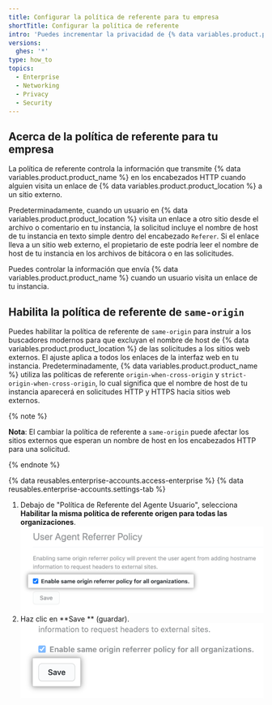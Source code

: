 ```yaml
---
title: Configurar la política de referente para tu empresa
shortTitle: Configurar la política de referente
intro: 'Puedes incrementar la privacidad de {% data variables.product.product_location %} si configuras la política para las solicitudes de origen cruzado.'
versions:
  ghes: '*'
type: how_to
topics:
  - Enterprise
  - Networking
  - Privacy
  - Security
---
```


## Acerca de la política de referente para tu empresa

La política de referente controla la información que transmite {% data variables.product.product_name %} en los encabezados HTTP cuando alguien visita un enlace de {% data variables.product.product_location %} a un sitio externo.

Predeterminadamente, cuando un usuario en {% data variables.product.product_location %} visita un enlace a otro sitio desde el archivo o comentario en tu instancia, la solicitud incluye el nombre de host de tu instancia en texto simple dentro del encabezado `Referer`. Si el enlace lleva a un sitio web externo, el propietario de este podría leer el nombre de host de tu instancia en los archivos de bitácora o en las solicitudes.

Puedes controlar la información que envía {% data variables.product.product_name %} cuando un usuario visita un enlace de tu instancia.

## Habilita la política de referente de `same-origin`

Puedes habilitar la política de referente de `same-origin` para instruir a los buscadores modernos para que excluyan el nombre de host de {% data variables.product.product_location %} de las solicitudes a los sitios web externos. El ajuste aplica a todos los enlaces de la interfaz web en tu instancia. Predeterminadamente, {% data variables.product.product_name %} utiliza las políticas de referente `origin-when-cross-origin` y `strict-origin-when-cross-origin`, lo cual significa que el nombre de host de tu instancia aparecerá en solicitudes HTTP y HTTPS hacia sitios web externos.

{% note %}

**Nota**: El cambiar la política de referente a `same-origin` puede afectar los sitios externos que esperan un nombre de host en los encabezados HTTP para una solicitud.

{% endnote %}

{% data reusables.enterprise-accounts.access-enterprise %}
{% data reusables.enterprise-accounts.settings-tab %}
1. Debajo de "Política de Referente del Agente Usuario", selecciona **Habilitar la misma política de referente origen para todas las organizaciones**. ![Casilla de verificación para habilitar la misma política de referente origen](/assets/images/enterprise/settings/referrer-policy-checkbox.png)
1. Haz clic en **Save ** (guardar). ![Botón de guardar para habilitar la política de referente del mismo origen](/assets/images/enterprise/settings/referrer-policy-save-button.png)
